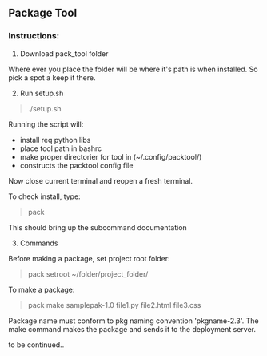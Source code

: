 ## Package Tool

### Instructions:

1. Download pack_tool folder

Where ever you place the folder will be where it's path is when installed. So pick a spot a keep it there.

2. Run setup.sh

> ./setup.sh

Running the script will:
- install req python libs
- place tool path in bashrc
- make proper directorier for tool in (~/.config/packtool/)
- constructs the packtool config file

Now close current terminal and reopen a fresh terminal.

To check install, type:
> pack

This should bring up the subcommand documentation

3. Commands

Before making a package, set project root folder:
> pack setroot ~/folder/project_folder/

To make a package:
> pack make samplepak-1.0 file1.py file2.html file3.css

Package name must conform to pkg naming convention 'pkgname-2.3'. The make command makes the package and sends it to the deployment server.

to be continued..




